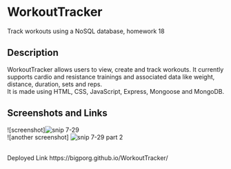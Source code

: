 # WorkoutTracker
Track workouts using a NoSQL database, homework 18

## Description

WorkoutTracker allows users to view, create and track workouts. It currently supports cardio and resistance trainings and associated data like weight, distance, duration, sets and reps. <br/>
It is made using HTML, CSS, JavaScript, Express, Mongoose and MongoDB.

## Screenshots and Links

![screenshot]![snip 7-29](https://user-images.githubusercontent.com/80430372/127570089-f34253c2-c190-4aed-a1a0-bffe821fa664.PNG)<br/>
![another screenshot] ![snip 7-29 part 2](https://user-images.githubusercontent.com/80430372/127570193-f631589a-0bbf-4371-8b86-8a91046a6341.PNG)



<br/>
Deployed Link https://bigporg.github.io/WorkoutTracker/
